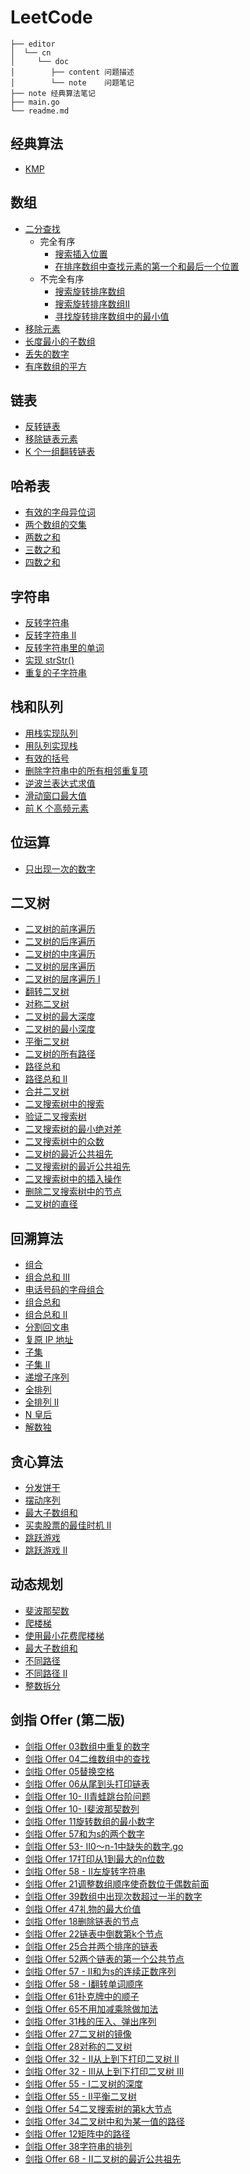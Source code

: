 # LeetCode

```text
├── editor
│  └── cn
│     └── doc
│        ├── content 问题描述
│        └── note    问题笔记
├── note 经典算法笔记
├── main.go
└── readme.md
```

## 经典算法

* [KMP](note/KMP.MD)

## 数组

* [二分查找](editor/cn/704二分查找.go)
    * 完全有序
        * [搜索插入位置](editor/cn/35搜索插入位置.go)
        * [在排序数组中查找元素的第一个和最后一个位置](editor/cn/34在排序数组中查找元素的第一个和最后一个位置.go)
    * 不完全有序
        * [搜索旋转排序数组](editor/cn/33搜索旋转排序数组.go)
        * [搜索旋转排序数组II](editor/cn/81搜索旋转排序数组%20II.go)
        * [寻找旋转排序数组中的最小值](editor/cn/153寻找旋转排序数组中的最小值.go)
* [移除元素](editor/cn/27移除元素.go)
* [长度最小的子数组](editor/cn/209长度最小的子数组.go)
* [丢失的数字](editor/cn/268丢失的数字.go)
* [有序数组的平方](editor/cn/977有序数组的平方.go)

## 链表

* [反转链表](editor/cn/206反转链表.go)
* [移除链表元素](editor/cn/203移除链表元素.go)
* [K 个一组翻转链表](editor/cn/25K%20个一组翻转链表.go)

## 哈希表

* [有效的字母异位词](editor/cn/242有效的字母异位词.go)
* [两个数组的交集](editor/cn/349两个数组的交集.go)
* [两数之和](editor/cn/1两数之和.go)
* [三数之和](editor/cn/15三数之和.go)
* [四数之和](editor/cn/18四数之和.go)

## 字符串

* [反转字符串](editor/cn/344反转字符串.go)
* [反转字符串 II](editor/cn/541反转字符串%20II.go)
* [反转字符串里的单词](editor/cn/151翻转字符串里的单词.go)
* [实现 strStr()](editor/cn/28实现%20strStr().go)
* [重复的子字符串](editor/cn/459重复的子字符串.go)

## 栈和队列

* [用栈实现队列](editor/cn/232用栈实现队列.go)
* [用队列实现栈](editor/cn/225用队列实现栈.go)
* [有效的括号](editor/cn/20有效的括号.go)
* [删除字符串中的所有相邻重复项](editor/cn/1047删除字符串中的所有相邻重复项.go)
* [逆波兰表达式求值](editor/cn/150逆波兰表达式求值.go)
* [滑动窗口最大值](editor/cn/239滑动窗口最大值.go)
* [前 K 个高频元素](editor/cn/347前%20K%20个高频元素.go)

## 位运算

* [只出现一次的数字](editor/cn/136只出现一次的数字.go)

## 二叉树

* [二叉树的前序遍历](editor/cn/144二叉树的前序遍历.go)
* [二叉树的后序遍历](editor/cn/145二叉树的后序遍历.go)
* [二叉树的中序遍历](editor/cn/94二叉树的中序遍历.go)
* [二叉树的层序遍历](editor/cn/102二叉树的层序遍历.go)
* [二叉树的层序遍历 I](editor/cn/107二叉树的层序遍历%20II.go)
* [翻转二叉树](editor/cn/226翻转二叉树.go)
* [对称二叉树](editor/cn/101对称二叉树.go)
* [二叉树的最大深度](editor/cn/104二叉树的最大深度.go)
* [二叉树的最小深度](editor/cn/111二叉树的最小深度.go)
* [平衡二叉树](editor/cn/110平衡二叉树.go)
* [二叉树的所有路径](editor/cn/257二叉树的所有路径.go)
* [路径总和](editor/cn/112路径总和.go)
* [路径总和 II](editor/cn/113路径总和%20II.go)
* [合并二叉树](editor/cn/617合并二叉树.go)
* [二叉搜索树中的搜索](editor/cn/700二叉搜索树中的搜索.go)
* [验证二叉搜索树](editor/cn/98验证二叉搜索树.go)
* [二叉搜索树的最小绝对差](editor/cn/530二叉搜索树的最小绝对差.go)
* [二叉搜索树中的众数](editor/cn/501二叉搜索树中的众数.go)
* [二叉树的最近公共祖先](editor/cn/236二叉树的最近公共祖先.go)
* [二叉搜索树的最近公共祖先](editor/cn/235二叉搜索树的最近公共祖先.go)
* [二叉搜索树中的插入操作](editor/cn/701二叉搜索树中的插入操作.go)
* [删除二叉搜索树中的节点](editor/cn/450删除二叉搜索树中的节点.go)
* [二叉树的直径](editor/cn/543二叉树的直径.go)

## 回溯算法

* [组合](editor/cn/77组合.go)
* [组合总和 III](editor/cn/216组合总和%20III.go)
* [电话号码的字母组合](editor/cn/17电话号码的字母组合.go)
* [组合总和](editor/cn/39组合总和.go)
* [组合总和 II](editor/cn/40组合总和%20II.go)
* [分割回文串](editor/cn/131分割回文串.go)
* [复原 IP 地址](editor/cn/93复原%20IP%20地址.go)
* [子集](editor/cn/78子集.go)
* [子集 II](editor/cn/90子集%20II.go)
* [递增子序列](editor/cn/491递增子序列.go)
* [全排列](editor/cn/46全排列.go)
* [全排列 II](editor/cn/47全排列%20II.go)
* [N 皇后](editor/cn/51N%20皇后.go)
* [解数独](editor/cn/37解数独.go)

## 贪心算法

* [分发饼干](editor/cn/455分发饼干.go)
* [摆动序列](editor/cn/376摆动序列.go)
* [最大子数组和](editor/cn/53最大子数组和.go)
* [买卖股票的最佳时机 II](editor/cn/122买卖股票的最佳时机%20II.go)
* [跳跃游戏](editor/cn/55跳跃游戏.go)
* [跳跃游戏 II](editor/cn/45跳跃游戏%20II.go)

## 动态规划

* [斐波那契数](editor/cn/509斐波那契数.go)
* [爬楼梯](editor/cn/70爬楼梯.go)
* [使用最小花费爬楼梯](editor/cn/746使用最小花费爬楼梯.go)
* [最大子数组和](editor/cn/53最大子数组和.go)
* [不同路径](editor/cn/62不同路径.go)
* [不同路径 II](editor/cn/63不同路径%20II.go)
* [整数拆分](editor/cn/343整数拆分.go)

## 剑指 Offer (第二版)

* [剑指 Offer 03数组中重复的数字](editor/cn/剑指%20Offer%2003数组中重复的数字.go)
* [剑指 Offer 04二维数组中的查找](editor/cn/剑指%20Offer%2004二维数组中的查找.go)
* [剑指 Offer 05替换空格](editor/cn/剑指%20Offer%2005替换空格.go)
* [剑指 Offer 06从尾到头打印链表](editor/cn/剑指%20Offer%2006从尾到头打印链表.go)
* [剑指 Offer 10- II青蛙跳台阶问题](editor/cn/剑指%20Offer%2010-%20II青蛙跳台阶问题.go)
* [剑指 Offer 10- I斐波那契数列](editor/cn/剑指%20Offer%2010-%20I斐波那契数列.go)
* [剑指 Offer 11旋转数组的最小数字](editor/cn/剑指%20Offer%2011旋转数组的最小数字.go)
* [剑指 Offer 57和为s的两个数字](editor/cn/剑指%20Offer%2057和为s的两个数字.go)
* [剑指 Offer 53- II0～n-1中缺失的数字.go](editor/cn/剑指%20Offer%2053%20-%20II0～n-1中缺失的数字.go)
* [剑指 Offer 17打印从1到最大的n位数](editor/cn/剑指%20Offer%2017打印从1到最大的n位数.go)
* [剑指 Offer 58 - II左旋转字符串](editor/cn/剑指%20Offer%2058%20-%20II左旋转字符串.go)
* [剑指 Offer 21调整数组顺序使奇数位于偶数前面](editor/cn/剑指%20Offer%2021调整数组顺序使奇数位于偶数前面.go)
* [剑指 Offer 39数组中出现次数超过一半的数字](editor/cn/剑指%20Offer%2039数组中出现次数超过一半的数字.go)
* [剑指 Offer 47礼物的最大价值](editor/cn/剑指%20Offer%2047礼物的最大价值.go)
* [剑指 Offer 18删除链表的节点](editor/cn/剑指%20Offer%2018删除链表的节点.go)
* [剑指 Offer 22链表中倒数第k个节点](editor/cn/剑指%20Offer%2022链表中倒数第k个节点.go)
* [剑指 Offer 25合并两个排序的链表](editor/cn/剑指%20Offer%2025合并两个排序的链表.go)
* [剑指 Offer 52两个链表的第一个公共节点](editor/cn/剑指%20Offer%2052两个链表的第一个公共节点.go)
* [剑指 Offer 57 - II和为s的连续正数序列](editor/cn/剑指%20Offer%2057%20-%20II和为s的连续正数序列.go)
* [剑指 Offer 58 - I翻转单词顺序](editor/cn/剑指%20Offer%2058%20-%20I翻转单词顺序.go)
* [剑指 Offer 61扑克牌中的顺子](editor/cn/剑指%20Offer%2061扑克牌中的顺子.go)
* [剑指 Offer 65不用加减乘除做加法](editor/cn/剑指%20Offer%2065不用加减乘除做加法.go)
* [剑指 Offer 31栈的压入、弹出序列](editor/cn/剑指%20Offer%2031栈的压入、弹出序列.go)
* [剑指 Offer 27二叉树的镜像](editor/cn/剑指%20Offer%2027二叉树的镜像.go)
* [剑指 Offer 28对称的二叉树](editor/cn/剑指%20Offer%2028对称的二叉树.go)
* [剑指 Offer 32 - II从上到下打印二叉树 II](editor/cn/剑指%20Offer%2032%20-%20II从上到下打印二叉树%20II.go)
* [剑指 Offer 32 - III从上到下打印二叉树 III](editor/cn/剑指%20Offer%2032%20-%20III从上到下打印二叉树%20III.go)
* [剑指 Offer 55 - I二叉树的深度](editor/cn/剑指%20Offer%2055%20-%20I二叉树的深度.go)
* [剑指 Offer 55 - II平衡二叉树](editor/cn/剑指%20Offer%2055%20-%20II平衡二叉树.go)
* [剑指 Offer 54二叉搜索树的第k大节点](editor/cn/剑指%20Offer%2054二叉搜索树的第k大节点.go)
* [剑指 Offer 34二叉树中和为某一值的路径](editor/cn/剑指%20Offer%2034二叉树中和为某一值的路径.go)
* [剑指 Offer 12矩阵中的路径](editor/cn/剑指%20Offer%2012矩阵中的路径.go)
* [剑指 Offer 38字符串的排列](editor/cn/剑指%20Offer%2038字符串的排列.go)
* [剑指 Offer 68 - II二叉树的最近公共祖先](editor/cn/剑指%20Offer%2068%20-%20II二叉树的最近公共祖先.go)